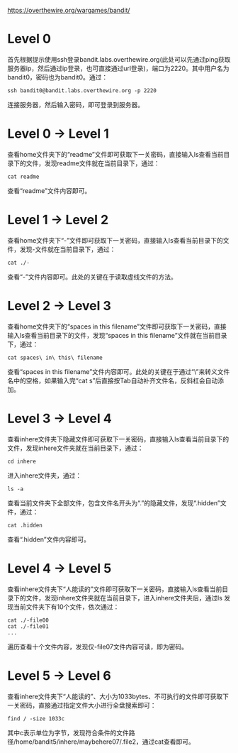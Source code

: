 https://overthewire.org/wargames/bandit/  
  
# Level 0
首先根据提示使用ssh登录bandit.labs.overthewire.org(此处可以先通过ping获取服务器ip，然后通过ip登录，也可直接通过url登录)，端口为2220。其中用户名为bandit0，密码也为bandit0。通过：  
```
ssh bandit0@bandit.labs.overthewire.org -p 2220
```
连接服务器，然后输入密码，即可登录到服务器。

# Level 0 → Level 1
查看home文件夹下的“readme”文件即可获取下一关密码，直接输入ls查看当前目录下的文件，发现readme文件就在当前目录下，通过：
```
cat readme
```
查看“readme”文件内容即可。
<!-- 下一关用户名bandit1，密码：boJ9jbbUNNfktd78OOpsqOltutMc3MY1-->


# Level 1 → Level 2
查看home文件夹下“-”文件即可获取下一关密码，直接输入ls查看当前目录下的文件，发现-文件就在当前目录下，通过：
```
cat ./-
```
查看“-”文件内容即可。此处的关键在于读取虚线文件的方法。
<!-- 下一关用户名bandit2，密码：CV1DtqXWVFXTvM2F0k09SHz0YwRINYA9-->

# Level 2 → Level 3
查看home文件夹下的“spaces in this filename”文件即可获取下一关密码，直接输入ls查看当前目录下的文件，发现“spaces in this filename”文件就在当前目录下，通过：
```
cat spaces\ in\ this\ filename
```
查看“spaces in this filename”文件内容即可。此处的关键在于通过“\”来转义文件名中的空格，如果输入完“cat s”后直接按Tab自动补齐文件名，反斜杠会自动添加。
<!-- 下一关用户名bandit3，密码：UmHadQclWmgdLOKQ3YNgjWxGoRMb5luK-->

# Level 3 → Level 4
查看inhere文件夹下隐藏文件即可获取下一关密码，直接输入ls查看当前目录下的文件，发现inhere文件夹就在当前目录下，通过：
```
cd inhere
```
进入inhere文件夹，通过：
```
ls -a
```
查看当前文件夹下全部文件，包含文件名开头为“.”的隐藏文件，发现“.hidden”文件，通过：
```
cat .hidden
```
查看“.hidden”文件内容即可。
<!-- 下一关用户名bandit4，密码：pIwrPrtPN36QITSp3EQaw936yaFoFgAB-->

# Level 4 → Level 5
查看inhere文件夹下“人能读的”文件即可获取下一关密码，直接输入ls查看当前目录下的文件，发现inhere文件夹就在当前目录下，进入inhere文件夹后，通过ls
发现当前文件夹下有10个文件，依次通过：
```
cat ./-file00
cat ./-file01
...
```
遍历查看十个文件内容，发现仅-file07文件内容可读，即为密码。
<!-- 下一关用户名bandit5，密码：koReBOKuIDDepwhWk7jZC0RTdopnAYKh-->

# Level 5 → Level 6
查看inhere文件夹下“人能读的”、大小为1033bytes、不可执行的文件即可获取下一关密码，直接通过指定文件大小进行全盘搜索即可：
```
find / -size 1033c
```
其中c表示单位为字节，发现符合条件的文件路径/home/bandit5/inhere/maybehere07/.file2，通过cat查看即可。
<!-- 下一关用户名bandit6，密码：DXjZPULLxYr17uwoI01bNLQbtFemEgo7-->
